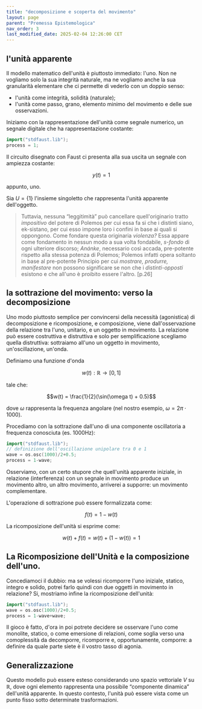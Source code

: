 ```yaml
---
title: "decomposizione e scoperta del movimento"
layout: page
parent: "Premessa Epistemologica"
nav_order: 3
last_modified_date: 2025-02-04 12:26:00 CET
---
```


## l'unità apparente

Il modello matematico dell'unità è piuttosto immediato: l'uno. Non ne
vogliamo solo la sua integrità naturale, ma ne vogliamo anche la sua
granularità elementare che ci permette di vederlo con un doppio senso:

 - l'unità come integrità, solidità (naturale);
 - l'unità come passo, grano, elemento minimo del movimento e delle sue
 osservazioni.

Iniziamo con la rappresentazione dell'unità come segnale numerico,
un segnale digitale che ha rappresentazione costante:

```c++
import("stdfaust.lib");
process = 1;
```

Il circuito disegnato con Faust ci presenta alla sua uscita un segnale
con ampiezza costante:

$$y(t)=1$$

appunto, uno.

Sia $U = \{1\}$ l'insieme singoletto che rappresenta l'unità apparente dell'oggetto.

> Tuttavia, nessuna “leggitimità” può cancellare quell'originario tratto
  _impositivo_ del potere di Polemos per cui essa fa si che i distinti siano,
  ek-sistano, per cui esso impone loro i confini in base ai quali si oppongono.
  Come fondare questa originaria _violenza?_ Essa appare come fondamento in
  nessun modo a sua volta fondabile, _s-fondo_ di ogni ulteriore discorso;
  _Anánke_, necessario così accada, pre-potente rispetto alla stessa potenza di
  Polemos; Polemos infatti opera soltanto in base al pre-potente Principio per
  cui _mostrare, produrre, manifestare_ non possono significare se non che i
  _distinti-opposti_ esistono e che all'uno è proibito essere l'altro. [p.26]

## la sottrazione del movimento: verso la decomposizione

Uno modo piuttosto semplice per convincersi della necessità (agonistica)
di decomposizione e ricomposizione, e composizione, viene
dall'osservazione della relazione tra l'uno, unitario, e un oggetto in
movimento. La relazione può essere costruttiva e distruttiva e solo per
semplificazione scegliamo quella distruttiva: sottraiamo all'uno
un oggetto in movimento, un'oscillazione, un'onda.

Definiamo una funzione d'onda

$$w(t): \mathbb{R} \to [0,1]$$

tale che:

$$w(t) = \frac{1}{2}(\sin(\omega t) + 0.5)$$

dove $\omega$ rappresenta la frequenza angolare (nel nostro esempio, $\omega = 2\pi \cdot 1000$).

Procediamo con la sottrazione dall'uno di una componente oscillatoria a
frequenza conosciuta (es. 1000Hz):

```c++
import("stdfaust.lib");
// definizione dell'oscillazione unipolare tra 0 e 1
wave = os.osc(1000)/2+0.5;
process = 1-wave;
```

Osserviamo, con un certo stupore che quell'unità apparente iniziale,
in relazione (interferenza) con un segnale in movimento produce un
movimento altro, un altro movimento, arriverei a supporre:
un movimento complementare.

L'operazione di sottrazione può essere formalizzata come:

$$f(t) = 1 - w(t)$$

La ricomposizione dell'unità si esprime come:

$$w(t) + f(t) = w(t) + (1 - w(t)) = 1$$

## La Ricomposizione dell'Unità e la composizione dell'uno.

Concediamoci il dubbio: ma se volessi ricomporre l'uno iniziale, statico,
integro e solido, potrei farlo quindi con due oggetti in movimento in
relazione? Si, mostriamo infine la ricomposizione dell'unità:

```c++
import("stdfaust.lib");
wave = os.osc(1000)/2+0.5;
process = 1-wave+wave;
```

Il gioco è fatto, d'ora in poi potrete decidere se osservare l'uno come
monolite, statico, o come emersione di relazioni, come soglia verso
una comoplessità da decomporre, ricomporre e, opportunamente, comporre:
a definire da quale parte siete è il vostro tasso di agonia.

## Generalizzazione

Questo modello può essere esteso considerando uno spazio vettoriale $V$
su $\mathbb{R}$, dove ogni elemento rappresenta una possibile
“componente dinamica” dell'unità apparente. In questo contesto,
l'unità può essere vista come un punto fisso sotto determinate
trasformazioni.
